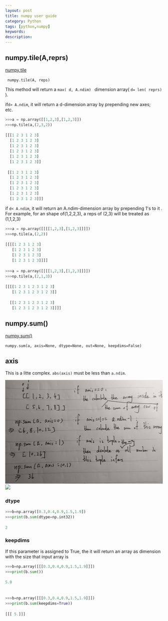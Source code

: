 ```yaml
---
layout: post
title: numpy user guide
category: Python
tags: [python,numpy]
keywords:
description:
---
```


## numpy.tile(A,reprs)
[numpy.tile](http://docs.scipy.org/doc/numpy/reference/generated/numpy.tile.html)

` numpy.tile(A, reps)`

This method will return a `max( d, A.ndim) ` dimension array( `d= len( reprs) `).

if`d> A.ndim`, it will return a d-dimension array by prepending new axes;<br>
etc.

```python
>>>a = np.array([[1,2,3],[1,2,3]])
>>>np.tile(a,(2,3,2))

[[[1 2 3 1 2 3]
  [1 2 3 1 2 3]
  [1 2 3 1 2 3]
  [1 2 3 1 2 3]
  [1 2 3 1 2 3]
  [1 2 3 1 2 3]]

 [[1 2 3 1 2 3]
  [1 2 3 1 2 3]
  [1 2 3 1 2 3]
  [1 2 3 1 2 3]
  [1 2 3 1 2 3]
  [1 2 3 1 2 3]]]
```

if `d< A.ndim`, it will return an A.ndim-dimension array by prepending 1's to it .
For example, for an shape of(1,2,2,3), a reps of (2,3) will be treated as (1,1,2,3)

```python
>>>a = np.array([[[[1,2,3],[1,2,3]]]])
>>>np.tile(a,(2,2))

[[[[1 2 3 1 2 3]
   [1 2 3 1 2 3]
   [1 2 3 1 2 3]
   [1 2 3 1 2 3]]]]

>>>a = np.array([[[[1,2,3],[1,2,3]]]])
>>>np.tile(a,(2,1,3))

[[[[1 2 3 1 2 3 1 2 3]
   [1 2 3 1 2 3 1 2 3]]

  [[1 2 3 1 2 3 1 2 3]
   [1 2 3 1 2 3 1 2 3]]]]
```

## numpy.sum()
[numpy.sum()](http://docs.scipy.org/doc/numpy/reference/generated/numpy.sum.html)

`numpy.sum(a, axis=None, dtype=None, out=None, keepdims=False)`

## axis
This is a litte complex. `abs(axis)` must be less than `a.ndim`.

![](/assets/img/posts/numpy_sum_1.jpg)
![](/assets/img/posts/numpy_sum_2,jpg)

### dtype

```python
>>>b=np.array([0.3,0.4,0.9,1.5,1.9])
>>>print(b.sum(dtype=np.int32))

2
```


### keepdims

If this parameter is assigned to True, the it will return an array as dimension with the size that input array is


```python
>>>b=np.array([[[0.3,0.4,0.9,1.5,1.9]]])
>>>print(b.sum())

5.0


>>>b=np.array([[[0.3,0.4,0.9,1.5,1.9]]])
>>>print(b.sum(keepdims=True))

[[[ 5.]]]
```

